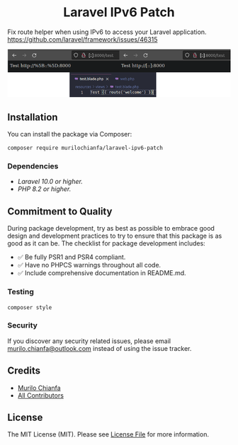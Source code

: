 <h1 align="center">Laravel IPv6 Patch</h1>

Fix route helper when using IPv6 to access your Laravel application.
https://github.com/laravel/framework/issues/46315

![Banner](banner.png)

## Installation

You can install the package via Composer:

```bash
composer require murilochianfa/laravel-ipv6-patch
```

### Dependencies

- *Laravel 10.0 or higher.*
- *PHP 8.2 or higher.*

## Commitment to Quality
During package development, try as best as possible to embrace good design and
development practices to try to ensure that this package is as good as it can
be. The checklist for package development includes:

-   ✅ Be fully PSR1 and PSR4 compliant.
-   ✅ Have no PHPCS warnings throughout all code.
-   ✅ Include comprehensive documentation in README.md.

### Testing

``` bash
composer style
```

### Security

If you discover any security related issues, please email murilo.chianfa@outlook.com instead of using the issue tracker.

## Credits

- [Murilo Chianfa](https://github.com/MuriloChianfa)
- [All Contributors](../../contributors)

## License

The MIT License (MIT). Please see [License File](LICENSE.md) for more information.
